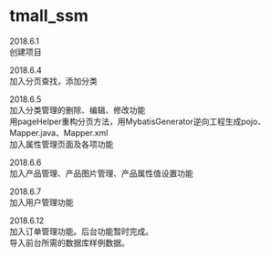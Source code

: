 # tmall_ssm
2018.6.1  
创建项目

2018.6.4  
加入分页查找，添加分类

2018.6.5  
加入分类管理的删除、编辑、修改功能  
用pageHelper重构分页方法，用MybatisGenerator逆向工程生成pojo、Mapper.java、Mapper.xml  
加入属性管理页面及各项功能

2018.6.6  
加入产品管理、产品图片管理、产品属性值设置功能

2018.6.7  
加入用户管理功能

2018.6.12  
加入订单管理功能。后台功能暂时完成。  
导入前台所需的数据库样例数据。  
